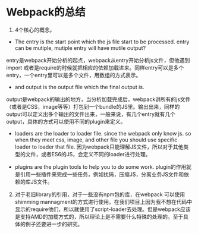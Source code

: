 # Webpack的总结
1. 4个核心的概念。
- The entry is the start point which the js file start to be processed.
entry can be mutiple, mutiple entry will have mutile output?

entry是webpack开始分析的起点，webpack从entry开始分析js文件，但他遇到import 或者是require的时候就把相应的依赖加载进来。同样entry可以是多个entry，一个entry里可以是多个文件，用数组的方式表示。

- and output is the output file which the final output is.

output是webpack的输出的地方，当分析加载完成后，webpack讲所有的js文件（或者是CSS，image等等）打包到一个bundle的JS里。输出出来，同样的output可以定义出多个输出的文件出来，一般来说，有几个entry就有几个output，具体的方式可以使用不同的plugin来定义。

- loaders are the loader to loader file. since the webpack only know js. so when they meet css, image, and other file you should use specific loader to loader that file.
因为webpack只能理解JS文件，所以对于其他类型的文件，或者ES6的JS，会定义不同的loader进行处理。

- plugins are the plugin tools to help you to do some work.
plugin的作用就是引用一些插件来完成一些任务，例如扰码，压缩JS，分离业务JS文件和依赖的库JS文件。

2. 对于老旧library的引用，对于一些没有npm包的库，在webpack 可以使用 shimming mannagment的方式进行使用。在我们项目上因为我不想在代码中显示的require他们，所以就使用了script-loader去处理。但是webpack应该是支持AMD的加载方式的，所以理论上是不需要什么特殊的处理的。至于具体的例子还要进一步的研究。